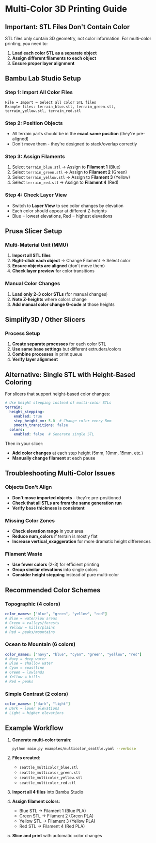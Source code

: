 # Multi-Color 3D Printing Guide

## Important: STL Files Don't Contain Color

STL files only contain 3D geometry, not color information. For multi-color printing, you need to:

1. **Load each color STL as a separate object**
2. **Assign different filaments to each object**
3. **Ensure proper layer alignment**

## Bambu Lab Studio Setup

### Step 1: Import All Color Files
```
File → Import → Select all color STL files
Example files: terrain_blue.stl, terrain_green.stl, terrain_yellow.stl, terrain_red.stl
```

### Step 2: Position Objects
- All terrain parts should be in the **exact same position** (they're pre-aligned)
- Don't move them - they're designed to stack/overlap correctly

### Step 3: Assign Filaments
1. Select `terrain_blue.stl` → Assign to **Filament 1** (Blue)
2. Select `terrain_green.stl` → Assign to **Filament 2** (Green)  
3. Select `terrain_yellow.stl` → Assign to **Filament 3** (Yellow)
4. Select `terrain_red.stl` → Assign to **Filament 4** (Red)

### Step 4: Check Layer View
- Switch to **Layer View** to see color changes by elevation
- Each color should appear at different Z-heights
- Blue = lowest elevations, Red = highest elevations

## Prusa Slicer Setup

### Multi-Material Unit (MMU)
1. **Import all STL files**
2. **Right-click each object** → Change Filament → Select color
3. **Ensure objects are aligned** (don't move them)
4. **Check layer preview** for color transitions

### Manual Color Changes
1. **Load only 2-3 color STLs** (for manual changes)
2. **Note Z-heights** where colors change
3. **Add manual color change G-code** at those heights

## Simplify3D / Other Slicers

### Process Setup
1. **Create separate processes** for each color STL
2. **Use same base settings** but different extruders/colors
3. **Combine processes** in print queue
4. **Verify layer alignment**

## Alternative: Single STL with Height-Based Coloring

For slicers that support height-based color changes:

```yaml
# Use height stepping instead of multi-color STLs
terrain:
  height_stepping:
    enabled: true
    step_height_mm: 5.0  # Change color every 5mm
    smooth_transitions: false
  colors:
    enabled: false  # Generate single STL
```

Then in your slicer:
- **Add color changes** at each step height (5mm, 10mm, 15mm, etc.)
- **Manually change filament** at each pause

## Troubleshooting Multi-Color Issues

### Objects Don't Align
- **Don't move imported objects** - they're pre-positioned
- **Check that all STLs are from the same generation run**
- **Verify base thickness is consistent**

### Missing Color Zones
- **Check elevation range** in your area
- **Reduce num_colors** if terrain is mostly flat
- **Increase vertical_exaggeration** for more dramatic height differences

### Filament Waste
- **Use fewer colors** (2-3) for efficient printing
- **Group similar elevations** into single colors
- **Consider height stepping** instead of pure multi-color

## Recommended Color Schemes

### Topographic (4 colors)
```yaml
color_names: ["blue", "green", "yellow", "red"]
# Blue = water/low areas
# Green = valleys/forests  
# Yellow = hills/plains
# Red = peaks/mountains
```

### Ocean to Mountain (6 colors)
```yaml
color_names: ["navy", "blue", "cyan", "green", "yellow", "red"]
# Navy = deep water
# Blue = shallow water
# Cyan = coastline
# Green = lowlands
# Yellow = hills
# Red = peaks
```

### Simple Contrast (2 colors)
```yaml
color_names: ["dark", "light"]
# Dark = lower elevations
# Light = higher elevations
```

## Example Workflow

1. **Generate multi-color terrain**:
   ```bash
   python main.py examples/multicolor_seattle.yaml --verbose
   ```

2. **Files created**:
   - `seattle_multicolor_blue.stl`
   - `seattle_multicolor_green.stl` 
   - `seattle_multicolor_yellow.stl`
   - `seattle_multicolor_red.stl`

3. **Import all 4 files** into Bambu Studio

4. **Assign filament colors**:
   - Blue STL → Filament 1 (Blue PLA)
   - Green STL → Filament 2 (Green PLA)
   - Yellow STL → Filament 3 (Yellow PLA)
   - Red STL → Filament 4 (Red PLA)

5. **Slice and print** with automatic color changes